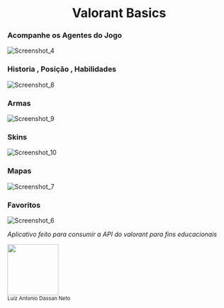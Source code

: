 <h1 align = "center"> Valorant Basics </h1>

<h3> Acompanhe os Agentes do Jogo </h3>

![Screenshot_4](https://user-images.githubusercontent.com/94642889/217898091-df89a8b5-37b9-40af-891c-8245f7195b8b.png)

<h3> Historia , Posição , Habilidades </h3>

![Screenshot_8](https://user-images.githubusercontent.com/94642889/217898318-b3b11188-0b16-4c92-94b2-ba40e7ddeb81.png)

<h3> Armas </h3>

![Screenshot_9](https://user-images.githubusercontent.com/94642889/217898439-d570fcab-6dde-496f-801f-f7b1006d7016.png)

<h3> Skins </h3>

![Screenshot_10](https://user-images.githubusercontent.com/94642889/217898541-f28d02f1-2e30-4811-bff4-c7c990780324.png)

<h3> Mapas </h3>

![Screenshot_7](https://user-images.githubusercontent.com/94642889/217898574-72948401-2553-432d-a313-91fbef48284a.png)

<h3> Favoritos </h3>

![Screenshot_6](https://user-images.githubusercontent.com/94642889/217898653-26402b16-79ea-4837-81de-31d46fd8b46a.png)


*Aplicativo feito para consumir a API do valorant para fins educacionais*

<img src="https://avatars.githubusercontent.com/u/94642889?s=400&u=0eb7ed4320f97e8a4dbee4a6f8ae1875a495ff52&v=4" width=115><br><sub>Luiz Antonio Dassan Neto </sub>
